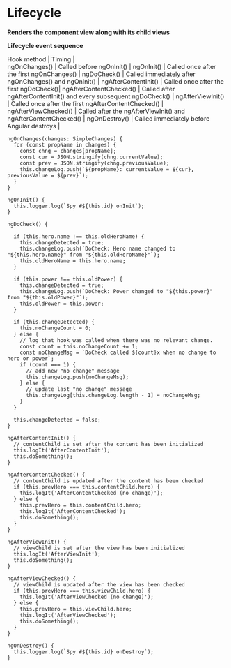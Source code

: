 # Lifecycle
**Renders the component view along with its child views**

**Lifecycle event sequence**


Hook method | Timing |  
ngOnChanges() | Called before ngOnInit() |
ngOnInit() | Called once after the first ngOnChanges() |
ngDoCheck() | Called immediately after ngOnChanges() and ngOnInit() |
ngAfterContentInit() | Called once after the first ngDoCheck()|
ngAfterContentChecked() | Called after ngAfterContentInit() and every subsequent ngDoCheck() |
ngAfterViewInit() | Called once after the first ngAfterContentChecked() |
ngAfterViewChecked() | Called after the ngAfterViewInit() and ngAfterContentChecked() |
ngOnDestroy() | Called immediately before Angular destroys |

```
ngOnChanges(changes: SimpleChanges) {
  for (const propName in changes) {
    const chng = changes[propName];
    const cur = JSON.stringify(chng.currentValue);
    const prev = JSON.stringify(chng.previousValue);
    this.changeLog.push(`${propName}: currentValue = ${cur}, previousValue = ${prev}`);
  }
}
```
```angular
ngOnInit() {
  this.logger.log(`Spy #${this.id} onInit`);
}

ngDoCheck() {

  if (this.hero.name !== this.oldHeroName) {
    this.changeDetected = true;
    this.changeLog.push(`DoCheck: Hero name changed to "${this.hero.name}" from "${this.oldHeroName}"`);
    this.oldHeroName = this.hero.name;
  }

  if (this.power !== this.oldPower) {
    this.changeDetected = true;
    this.changeLog.push(`DoCheck: Power changed to "${this.power}" from "${this.oldPower}"`);
    this.oldPower = this.power;
  }

  if (this.changeDetected) {
    this.noChangeCount = 0;
  } else {
    // log that hook was called when there was no relevant change.
    const count = this.noChangeCount += 1;
    const noChangeMsg = `DoCheck called ${count}x when no change to hero or power`;
    if (count === 1) {
      // add new "no change" message
      this.changeLog.push(noChangeMsg);
    } else {
      // update last "no change" message
      this.changeLog[this.changeLog.length - 1] = noChangeMsg;
    }
  }

  this.changeDetected = false;
}

ngAfterContentInit() {
  // contentChild is set after the content has been initialized
  this.logIt('AfterContentInit');
  this.doSomething();
}

ngAfterContentChecked() {
  // contentChild is updated after the content has been checked
  if (this.prevHero === this.contentChild.hero) {
    this.logIt('AfterContentChecked (no change)');
  } else {
    this.prevHero = this.contentChild.hero;
    this.logIt('AfterContentChecked');
    this.doSomething();
  }
}

ngAfterViewInit() {
  // viewChild is set after the view has been initialized
  this.logIt('AfterViewInit');
  this.doSomething();
}

ngAfterViewChecked() {
  // viewChild is updated after the view has been checked
  if (this.prevHero === this.viewChild.hero) {
    this.logIt('AfterViewChecked (no change)');
  } else {
    this.prevHero = this.viewChild.hero;
    this.logIt('AfterViewChecked');
    this.doSomething();
  }
}

ngOnDestroy() {
  this.logger.log(`Spy #${this.id} onDestroy`);
}
```
